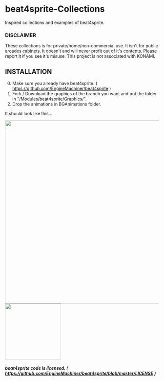 # beat4sprite-Collections

Inspired collections and examples of beat4sprite.

### DISCLAIMER

These collections is for private/home/non-commercial use.
It isn't for public arcades cabinets.
It doesn't and will never profit out of it's contents.
Please report it if you see it's misuse.
This project is not associated with KONAMI.

## INSTALLATION

  0. Make sure you already have beat4sprite. ( https://github.com/EngineMachiner/beat4sprite )
  1. Fork / Download the graphics of the branch you want and put the folder in "/Modules/beat4sprite/Graphics/".
  2. Drop the animations in BGAnimations folder.

It should look like this...

<img src=https://github.com/EngineMachiner/beat4sprite-Collections/assets/15896027/a6a92812-5603-4911-9683-09da30e8c72c width=600>
<img src=https://github.com/EngineMachiner/beat4sprite-Collections/assets/15896027/780786c8-3d4d-4928-b290-00616127d676 width=183>
<br>

##### beat4sprite code is licensed. ( https://github.com/EngineMachiner/beat4sprite/blob/master/LICENSE )
